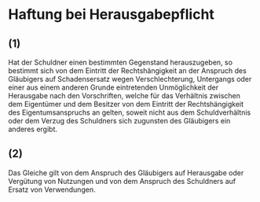# Haftung bei Herausgabepflicht



## (1)

 Hat der Schuldner einen bestimmten Gegenstand herauszugeben, so bestimmt sich von dem Eintritt der Rechtshängigkeit an der Anspruch des Gläubigers auf Schadensersatz wegen Verschlechterung, Untergangs oder einer aus einem anderen Grunde eintretenden Unmöglichkeit der Herausgabe nach den Vorschriften, welche für das Verhältnis zwischen dem Eigentümer und dem Besitzer von dem Eintritt der Rechtshängigkeit des Eigentumsanspruchs an gelten, soweit nicht aus dem Schuldverhältnis oder dem Verzug des Schuldners sich zugunsten des Gläubigers ein anderes ergibt.

## (2)

 Das Gleiche gilt von dem Anspruch des Gläubigers auf Herausgabe oder Vergütung von Nutzungen und von dem Anspruch des Schuldners auf Ersatz von Verwendungen. 

